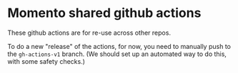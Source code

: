 # Momento shared github actions

These github actions are for re-use across other repos.

To do a new "release" of the actions, for now, you need to manually push to the `gh-actions-v1` branch.
(We should set up an automated way to do this, with some safety checks.)
